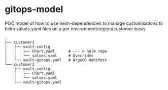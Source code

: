 # gitops-model

POC model of how to use helm-dependencies to manage customisations to helm values.yaml files on a per environment/region/customer basis

```
.
├── customer1
│   ├── vault-config
│   │   ├── Chart.yaml      # --- > helm repo
│   │   └── values.yaml     # Overrides
│   └── vault-gitops.yaml   # ArgoCD manifest
└── customer2
    ├── vault-config
    │   ├── Chart.yaml
    │   └── values.yaml
    └── vault-gitops.yaml
```
